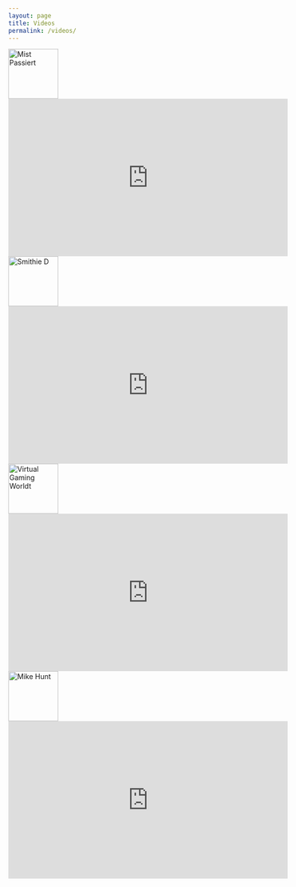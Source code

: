 ```yaml
---
layout: page
title: Videos
permalink: /videos/
---
```


<a href="https://www.youtube.com/user/MistPassiert" target="_blank">
<img src="{{ site.url }}/assets/Mist.jpg" alt="Mist Passiert" width="100" height="100" border="0">

<iframe width="560" height="315" src="https://www.youtube.com/embed/4fcAquVyC2E" frameborder="0" allowfullscreen></iframe>


<a href="https://www.youtube.com/channel/UCS3DjNR8y6tKX7LSjV_RRKA" target="_blank">
<img src="{{ site.url }}/assets/Smithie.jpg" alt="Smithie D" width="100" height="100" border="0">

<iframe width="560" height="315" src="https://www.youtube.com/embed/Wo28ryYTLnU" frameborder="0" allowfullscreen></iframe>


<a href="https://www.youtube.com/channel/UCdJt2BvAOnFa9uEvbiDBF9g" target="_blank">
<img src="{{ site.url }}/assets/VGM.jpg" alt="Virtual Gaming Worldt" width="100" height="100" border="0">

<iframe width="560" height="315" src="https://www.youtube.com/embed/mpHVLvlVSjI" frameborder="0" allowfullscreen></iframe>


<a href="https://www.youtube.com/channel/UCFtYD6Wt3dUETW9kL7AHKZg" target="_blank">
<img src="{{ site.url }}/assets/MikeHunt.jpg" alt="Mike Hunt" width="100" height="100" border="0">

<iframe width="560" height="315" src="https://www.youtube.com/embed/6dbNmDSes3U" frameborder="0" allowfullscreen></iframe>
